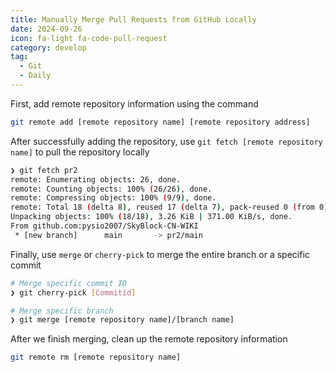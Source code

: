 ```yaml
---
title: Manually Merge Pull Requests from GitHub Locally
date: 2024-09-26
icon: fa-light fa-code-pull-request
category: develop
tag:
  - Git
  - Daily
---
```

First, add remote repository information using the command 

```bash
git remote add [remote repository name] [remote repository address] 
```
After successfully adding the repository, use ``` git fetch [remote repository name] ``` to pull the repository locally

```bash
❯ git fetch pr2
remote: Enumerating objects: 26, done.
remote: Counting objects: 100% (26/26), done.
remote: Compressing objects: 100% (9/9), done.
remote: Total 18 (delta 8), reused 17 (delta 7), pack-reused 0 (from 0)
Unpacking objects: 100% (18/18), 3.26 KiB | 371.00 KiB/s, done.
From github.com:pysio2007/SkyBlock-CN-WIKI
 * [new branch]      main       -> pr2/main
```

Finally, use ```merge``` or ```cherry-pick``` to merge the entire branch or a specific commit 

```bash
# Merge specific commit ID
❯ git cherry-pick [Commitid]

# Merge specific branch
❯ git merge [remote repository name]/[branch name]
```

After we finish merging, clean up the remote repository information
```bash
git remote rm [remote repository name]
``` 